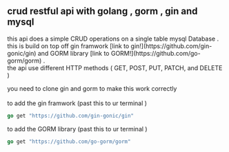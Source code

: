 <h2> crud restful api with golang , gorm , gin and mysql </h2>
this api does a simple CRUD operations on a single table mysql Database .<br>
this is build on top off gin framwork [link to gin!](https://github.com/gin-gonic/gin) and GORM  library [link to GORM!](https://github.com/go-gorm/gorm) .<br> 
the api use different HTTP methods ( GET, POST, PUT, PATCH, and DELETE ) <br>

you need to clone gin and gorm to make this work correctly <br><br>
to add the gin framwork (past this to ur terminal )
```Go
go get "https://github.com/gin-gonic/gin"
```
to add the GORM library (past this to ur terminal )
```GO
go get "https://github.com/go-gorm/gorm"
```

